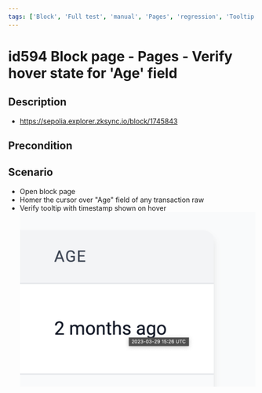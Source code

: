 ```yaml
---
tags: ['Block', 'Full test', 'manual', 'Pages', 'regression', 'Tooltip', 'Active']
---
```


# id594 Block page - Pages - Verify hover state for 'Age' field

## Description
  - https://sepolia.explorer.zksync.io/block/1745843

## Precondition


## Scenario
- Open block page
- Homer the cursor over "Age" field of any transaction raw
- Verify tooltip with timestamp shown on hover
  ![Screenshot](../../../../static/img/Pages/BlockPage/id594_1.png)